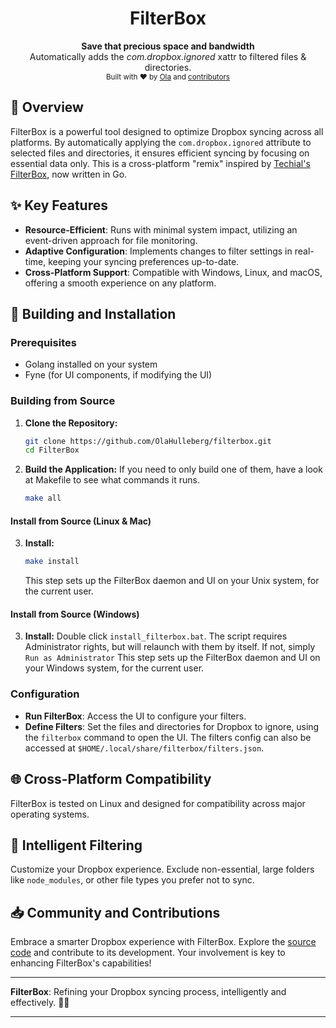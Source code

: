 <div align="center">
  <h1>FilterBox</h1>
</div>

<div align="center">
  <strong>Save that precious space and bandwidth</strong>
</div>
<div align="center">
  Automatically adds the <i>com.dropbox.ignored</i> xattr to filtered files & directories.
</div>

<div align="center">
  <sub>Built with ❤︎ by
  <a href="https://github.com/OlaHulleberg">Ola</a> and
  <a href="https://github.com/OlaHulleberg/filterbox/graphs/contributors">
    contributors
  </a>
</div>

## 🌟 Overview

FilterBox is a powerful tool designed to optimize Dropbox syncing across all platforms. By automatically applying the `com.dropbox.ignored` attribute to selected files and directories, it ensures efficient syncing by focusing on essential data only.
This is a cross-platform "remix" inspired by [Techial's FilterBox](https://github.com/Techial/FilterBox), now written in Go.

## ✨ Key Features

- **Resource-Efficient**: Runs with minimal system impact, utilizing an event-driven approach for file monitoring.
- **Adaptive Configuration**: Implements changes to filter settings in real-time, keeping your syncing preferences up-to-date.
- **Cross-Platform Support**: Compatible with Windows, Linux, and macOS, offering a smooth experience on any platform.

## 🔧 Building and Installation

### Prerequisites

- Golang installed on your system
- Fyne (for UI components, if modifying the UI)

### Building from Source

1. **Clone the Repository:**

   ```bash
   git clone https://github.com/OlaHulleberg/filterbox.git
   cd FilterBox
   ```

2. **Build the Application:**
   If you need to only build one of them, have a look at Makefile to see what commands it runs.
   ```bash
   make all
   ```

#### Install from Source **(Linux & Mac)**

3. **Install:**
   ```bash
   make install
   ```
   This step sets up the FilterBox daemon and UI on your Unix system, for the current user.

#### Install from Source **(Windows)**

3. **Install:**
   Double click `install_filterbox.bat`.
   The script requires Administrator rights, but will relaunch with them by itself. If not, simply `Run as Administrator`
   This step sets up the FilterBox daemon and UI on your Windows system, for the current user.

### Configuration

- **Run FilterBox**: Access the UI to configure your filters.
- **Define Filters**: Set the files and directories for Dropbox to ignore, using the `filterbox` command to open the UI. The filters config can also be accessed at `$HOME/.local/share/filterbox/filters.json`.

## 🌐 Cross-Platform Compatibility

FilterBox is tested on Linux and designed for compatibility across major operating systems.

## 📖 Intelligent Filtering

Customize your Dropbox experience. Exclude non-essential, large folders like `node_modules`, or other file types you prefer not to sync.

## 📥 Community and Contributions

Embrace a smarter Dropbox experience with FilterBox. Explore the [source code](https://github.com/OlaHulleberg/filterbox) and contribute to its development. Your involvement is key to enhancing FilterBox's capabilities!

---

**FilterBox**: Refining your Dropbox syncing process, intelligently and effectively. 🚀🌟

---

